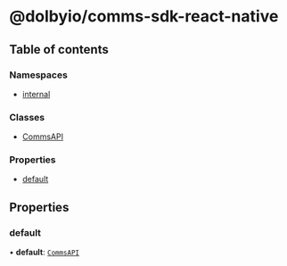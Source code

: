 # @dolbyio/comms-sdk-react-native

## Table of contents

### Namespaces

- [internal](modules/internal.md)

### Classes

- [CommsAPI](classes/CommsAPI.md)

### Properties

- [default](modules.md#default)

## Properties

### default

• **default**: [`CommsAPI`](classes/CommsAPI.md)
